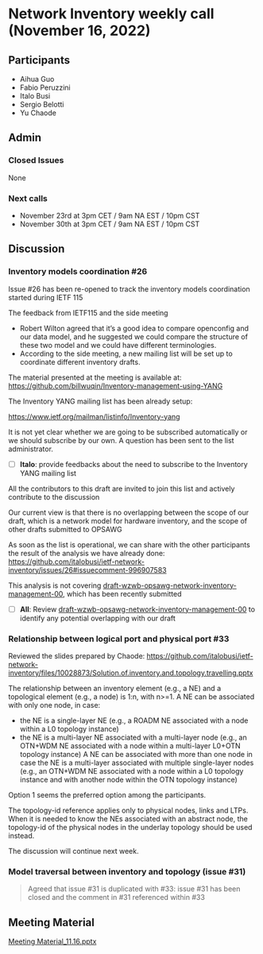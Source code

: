 # Network Inventory weekly call (November 16, 2022)

## Participants

- Aihua Guo
- Fabio Peruzzini
- Italo Busi
- Sergio Belotti
- Yu Chaode

## Admin

### Closed Issues

None

### Next calls

- November 23rd at 3pm CET / 9am NA EST / 10pm CST
- November 30th at 3pm CET / 9am NA EST / 10pm CST

## Discussion

### Inventory models coordination #26

Issue #26 has been re-opened to track the inventory models coordination started during IETF 115

The feedback from IETF115 and the side meeting
- Robert Wilton agreed that it’s a good idea to compare openconfig and our data model, and he suggested we could compare  the structure of these two model and we could have different terminologies.
- According to the side meeting, a new mailing list will be set up to coordinate different inventory drafts.

The material presented at the meeting is available at: https://github.com/billwuqin/Inventory-management-using-YANG

The Inventory YANG mailing list has been already setup:

https://www.ietf.org/mailman/listinfo/Inventory-yang

It is not yet clear whether we are going to be subscribed automatically or we should subscribe by our own. A question has been sent to the list administrator.

- [ ] **Italo**: provide feedbacks about the need to subscribe to the Inventory YANG mailing list

All the contributors to this draft are invited to join this list and actively contribute to the discussion

Our current view is that there is no overlapping between the scope of our draft, which is a network model for hardware inventory, and the scope of other drafts submitted to OPSAWG

As soon as the list is operational, we can share with the other participants the result of the analysis we have already done: https://github.com/italobusi/ietf-network-inventory/issues/26#issuecomment-996907583

This analysis is not covering [draft-wzwb-opsawg-network-inventory-management-00](https://datatracker.ietf.org/doc/html/draft-wzwb-opsawg-network-inventory-management), which has been recently submitted

- [ ] **All**: Review [draft-wzwb-opsawg-network-inventory-management-00](https://datatracker.ietf.org/doc/html/draft-wzwb-opsawg-network-inventory-management) to identify any potential overlapping with our draft

### Relationship between logical port and physical port #33

Reviewed the slides prepared by Chaode: https://github.com/italobusi/ietf-network-inventory/files/10028873/Solution.of.inventory.and.topology.travelling.pptx

The relationship between an inventory element (e.g., a NE) and a topological element (e.g., a node) is 1:n, with n>=1.
A NE can be associated with only one node, in case:
- the NE is a single-layer NE (e.g., a ROADM NE associated with a node within a L0 topology instance)
- the NE is a multi-layer NE associated with a multi-layer node (e.g., an OTN+WDM NE associated with a node within a multi-layer L0+OTN topology instance)
A NE can be associated with more than one node in case the NE is a multi-layer associated with multiple single-layer nodes (e.g., an OTN+WDM NE associated with a node within a L0 topology instance and with another node within the OTN topology instance)

Option 1 seems the preferred option among the participants.

The topology-id reference applies only to physical nodes, links and LTPs. When it is needed to know the NEs associated with an abstract node, the topology-id of the physical nodes in the underlay topology should be used instead.

The discussion will continue next week.

### Model traversal between inventory and topology (issue #31)

> Agreed that issue #31 is duplicated with #33: issue #31 has been closed and the comment in #31 referenced within #33

## Meeting Material 

[Meeting Material_11.16.pptx](https://github.com/italobusi/ietf-network-inventory/files/10074036/Meeting.Material_11.16.pptx)
